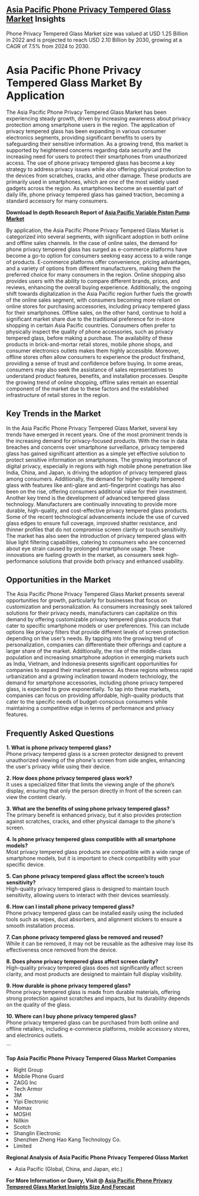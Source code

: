<h2><a href="https://www.verifiedmarketreports.com/download-sample/?rid=367202&amp;utm_source=Github-Feb&amp;utm_medium=219" target="_blank">Asia Pacific Phone Privacy Tempered Glass Market</a> Insights</h2><p>Phone Privacy Tempered Glass Market size was valued at USD 1.25 Billion in 2022 and is projected to reach USD 2.10 Billion by 2030, growing at a CAGR of 7.5% from 2024 to 2030.</p><p><h1>Asia Pacific Phone Privacy Tempered Glass Market By Application</h1> <p>The Asia Pacific Phone Privacy Tempered Glass Market has been experiencing steady growth, driven by increasing awareness about privacy protection among smartphone users in the region. The application of privacy tempered glass has been expanding in various consumer electronics segments, providing significant benefits to users by safeguarding their sensitive information. As a growing trend, this market is supported by heightened concerns regarding data security and the increasing need for users to protect their smartphones from unauthorized access. The use of phone privacy tempered glass has become a key strategy to address privacy issues while also offering physical protection to the devices from scratches, cracks, and other damage. These products are primarily used in smartphones, which are one of the most widely used gadgets across the region. As smartphones become an essential part of daily life, phone privacy tempered glass has gained traction, becoming a standard accessory for many consumers. <p><strong>Download In depth Research Report of <a href="https://www.verifiedmarketreports.com/download-sample/?rid=236118&amp;utm_source=Pulse-Dec&amp;utm_medium=219" target="_blank">Asia Pacific Variable Piston Pump Market</a></strong></p></p> <p>By application, the Asia Pacific Phone Privacy Tempered Glass Market is categorized into several segments, with significant adoption in both online and offline sales channels. In the case of online sales, the demand for phone privacy tempered glass has surged as e-commerce platforms have become a go-to option for consumers seeking easy access to a wide range of products. E-commerce platforms offer convenience, pricing advantages, and a variety of options from different manufacturers, making them the preferred choice for many consumers in the region. Online shopping also provides users with the ability to compare different brands, prices, and reviews, enhancing the overall buying experience. Additionally, the ongoing shift towards digitalization in the Asia Pacific region further fuels the growth of the online sales segment, with consumers becoming more reliant on online stores for purchasing accessories, including privacy tempered glass for their smartphones. Offline sales, on the other hand, continue to hold a significant market share due to the traditional preference for in-store shopping in certain Asia Pacific countries. Consumers often prefer to physically inspect the quality of phone accessories, such as privacy tempered glass, before making a purchase. The availability of these products in brick-and-mortar retail stores, mobile phone shops, and consumer electronics outlets makes them highly accessible. Moreover, offline stores often allow consumers to experience the product firsthand, providing a sense of trust and confidence before buying. In some areas, consumers may also seek the assistance of sales representatives to understand product features, benefits, and installation processes. Despite the growing trend of online shopping, offline sales remain an essential component of the market due to these factors and the established infrastructure of retail stores in the region. <h2>Key Trends in the Market</h2> <p>In the Asia Pacific Phone Privacy Tempered Glass Market, several key trends have emerged in recent years. One of the most prominent trends is the increasing demand for privacy-focused products. With the rise in data breaches and concerns over smartphone surveillance, privacy tempered glass has gained significant attention as a simple yet effective solution to protect sensitive information on smartphones. The growing importance of digital privacy, especially in regions with high mobile phone penetration like India, China, and Japan, is driving the adoption of privacy tempered glass among consumers. Additionally, the demand for higher-quality tempered glass with features like anti-glare and anti-fingerprint coatings has also been on the rise, offering consumers additional value for their investment. Another key trend is the development of advanced tempered glass technology. Manufacturers are continually innovating to provide more durable, high-quality, and cost-effective privacy tempered glass products. Some of the recent technological advancements include the use of curved glass edges to ensure full coverage, improved shatter resistance, and thinner profiles that do not compromise screen clarity or touch sensitivity. The market has also seen the introduction of privacy tempered glass with blue light filtering capabilities, catering to consumers who are concerned about eye strain caused by prolonged smartphone usage. These innovations are fueling growth in the market, as consumers seek high-performance solutions that provide both privacy and enhanced usability. <h2>Opportunities in the Market</h2> <p>The Asia Pacific Phone Privacy Tempered Glass Market presents several opportunities for growth, particularly for businesses that focus on customization and personalization. As consumers increasingly seek tailored solutions for their privacy needs, manufacturers can capitalize on this demand by offering customizable privacy tempered glass products that cater to specific smartphone models or user preferences. This can include options like privacy filters that provide different levels of screen protection depending on the user’s needs. By tapping into the growing trend of personalization, companies can differentiate their offerings and capture a larger share of the market. Additionally, the rise of the middle-class population and increasing smartphone adoption in emerging markets such as India, Vietnam, and Indonesia presents significant opportunities for companies to expand their market presence. As these regions witness rapid urbanization and a growing inclination toward modern technology, the demand for smartphone accessories, including phone privacy tempered glass, is expected to grow exponentially. To tap into these markets, companies can focus on providing affordable, high-quality products that cater to the specific needs of budget-conscious consumers while maintaining a competitive edge in terms of performance and privacy features. <h2>Frequently Asked Questions</h2> <p><strong>1. What is phone privacy tempered glass?</strong><br>Phone privacy tempered glass is a screen protector designed to prevent unauthorized viewing of the phone's screen from side angles, enhancing the user's privacy while using their device.</p> <p><strong>2. How does phone privacy tempered glass work?</strong><br>It uses a specialized filter that limits the viewing angle of the phone’s display, ensuring that only the person directly in front of the screen can view the content clearly.</p> <p><strong>3. What are the benefits of using phone privacy tempered glass?</strong><br>The primary benefit is enhanced privacy, but it also provides protection against scratches, cracks, and other physical damage to the phone's screen.</p> <p><strong>4. Is phone privacy tempered glass compatible with all smartphone models?</strong><br>Most privacy tempered glass products are compatible with a wide range of smartphone models, but it is important to check compatibility with your specific device.</p> <p><strong>5. Can phone privacy tempered glass affect the screen’s touch sensitivity?</strong><br>High-quality privacy tempered glass is designed to maintain touch sensitivity, allowing users to interact with their devices seamlessly.</p> <p><strong>6. How can I install phone privacy tempered glass?</strong><br>Phone privacy tempered glass can be installed easily using the included tools such as wipes, dust absorbers, and alignment stickers to ensure a smooth installation process.</p> <p><strong>7. Can phone privacy tempered glass be removed and reused?</strong><br>While it can be removed, it may not be reusable as the adhesive may lose its effectiveness once removed from the device.</p> <p><strong>8. Does phone privacy tempered glass affect screen clarity?</strong><br>High-quality privacy tempered glass does not significantly affect screen clarity, and most products are designed to maintain full display visibility.</p> <p><strong>9. How durable is phone privacy tempered glass?</strong><br>Phone privacy tempered glass is made from durable materials, offering strong protection against scratches and impacts, but its durability depends on the quality of the glass.</p> <p><strong>10. Where can I buy phone privacy tempered glass?</strong><br>Phone privacy tempered glass can be purchased from both online and offline retailers, including e-commerce platforms, mobile accessory stores, and electronics outlets.</p> ```</p><p><strong>Top Asia Pacific Phone Privacy Tempered Glass Market Companies</strong></p><div data-test-id=""><p><li>Right Group</li><li> Mobile Phone Guard</li><li> ZAGG Inc</li><li> Tech Armor</li><li> 3M</li><li> Yipi Electronic</li><li> Momax</li><li> MOSHI</li><li> Nillkin</li><li> Scotch</li><li> Shanglin Electronic</li><li> Shenzhen Zheng Hao Kang Technology Co.</li><li>Limited</li></p><div><strong>Regional Analysis of&nbsp;Asia Pacific Phone Privacy Tempered Glass Market</strong></div><ul><li dir="ltr"><p dir="ltr">Asia Pacific (Global, China, and Japan, etc.)</p></li></ul><p><strong>For More Information or Query, Visit @&nbsp;</strong><strong><a href="https://www.verifiedmarketreports.com/product/phone-privacy-tempered-glass-market/?utm_source=Github-Feb&amp;utm_medium=219" target="_blank">Asia Pacific Phone Privacy Tempered Glass Market Insights Size And Forecast</a></strong></p></div><h2>&nbsp;</h2><div data-test-id="">&nbsp;</div>
